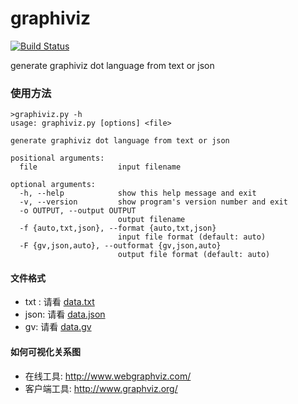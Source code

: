 # graphiviz
[![Build Status](https://travis-ci.org/litefeel/graphiviz.svg?branch=master)](https://travis-ci.org/litefeel/graphiviz)

generate graphiviz dot language from text or json

### 使用方法

~~~
>graphiviz.py -h
usage: graphiviz.py [options] <file>

generate graphiviz dot language from text or json

positional arguments:
  file                  input filename

optional arguments:
  -h, --help            show this help message and exit
  -v, --version         show program's version number and exit
  -o OUTPUT, --output OUTPUT
                        output filename
  -f {auto,txt,json}, --format {auto,txt,json}
                        input file format (default: auto)
  -F {gv,json,auto}, --outformat {gv,json,auto}
                        output file format (default: auto)
~~~


#### 文件格式

- txt : 请看 [data.txt](https://github.com/litefeel/graphiviz/blob/master/test/data.txt)
- json: 请看 [data.json](https://github.com/litefeel/graphiviz/blob/master/test/data.json)
- gv:   请看 [data.gv](https://github.com/litefeel/graphiviz/blob/master/test/data.gv)


#### 如何可视化关系图

- 在线工具: <http://www.webgraphviz.com/>
- 客户端工具: <http://www.graphviz.org/>
